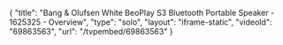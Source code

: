 {
    "title": "Bang & Olufsen White BeoPlay S3 Bluetooth Portable Speaker - 1625325 - Overview",
    "type": "solo",
    "layout": "iframe-static",
    "videoId": "69863563",
    "url": "\/tvpembed\/69863563"
}